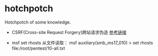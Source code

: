 # hotchpotch
Hotchpotch of some knowledge.

- CSRF(Cross-site Request Forgery)跨站请求伪造
[参考链接](https://www.cnblogs.com/liuqingzheng/p/9505044.html)

- msf set rhosts 从文件读取：
msf auxiliary(smb_ms17_010) > set rhosts file:/root/pentest/10-all.txt
